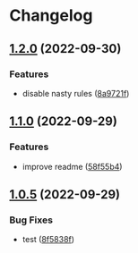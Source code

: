 # Changelog

## [1.2.0](https://github.com/brandturbo/eslint-plugin/compare/v1.1.0...v1.2.0) (2022-09-30)


### Features

* disable nasty rules ([8a9721f](https://github.com/brandturbo/eslint-plugin/commit/8a9721ffecf88595aad95a80f9a288f5dcafea96))

## [1.1.0](https://github.com/brandturbo/eslint-plugin/compare/v1.0.5...v1.1.0) (2022-09-29)


### Features

* improve readme ([58f55b4](https://github.com/brandturbo/eslint-plugin/commit/58f55b4fea60d100410573762c3e472b4248e332))

## [1.0.5](https://github.com/brandturbo/eslint-plugin/compare/v1.0.4...v1.0.5) (2022-09-29)


### Bug Fixes

* test ([8f5838f](https://github.com/brandturbo/eslint-plugin/commit/8f5838f6fba288d24605c19a774e06cc8e410d19))
